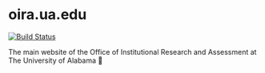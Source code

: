 # oira.ua.edu
[![Build Status](https://travis-ci.org/ua-oira/oira.ua.edu.svg?branch=master)](https://travis-ci.org/ua-oira/oira.ua.edu)

The main website of the Office of Institutional Research and Assessment at The University of Alabama 🐘
